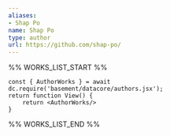 ```yaml
---
aliases:
- Shap Po
name: Shap Po
type: author
url: https://github.com/shap-po/
---
```



%% WORKS_LIST_START %%

```datacorejsx
const { AuthorWorks } = await dc.require('basement/datacore/authors.jsx');
return function View() {
    return <AuthorWorks/>
}
```
%% WORKS_LIST_END %%